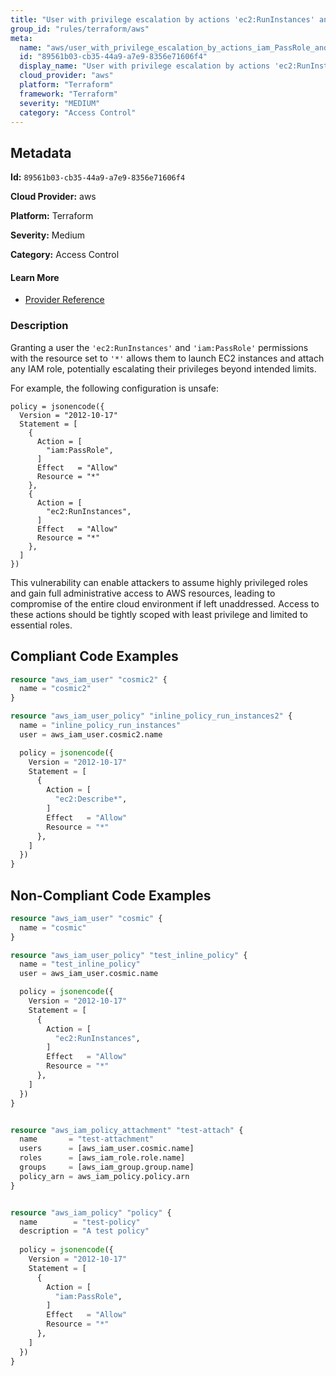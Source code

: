 ```yaml
---
title: "User with privilege escalation by actions 'ec2:RunInstances' and 'iam:PassRole'"
group_id: "rules/terraform/aws"
meta:
  name: "aws/user_with_privilege_escalation_by_actions_iam_PassRole_and_ec2_RunInstances"
  id: "89561b03-cb35-44a9-a7e9-8356e71606f4"
  display_name: "User with privilege escalation by actions 'ec2:RunInstances' and 'iam:PassRole'"
  cloud_provider: "aws"
  platform: "Terraform"
  framework: "Terraform"
  severity: "MEDIUM"
  category: "Access Control"
---
```

## Metadata

**Id:** `89561b03-cb35-44a9-a7e9-8356e71606f4`

**Cloud Provider:** aws

**Platform:** Terraform

**Severity:** Medium

**Category:** Access Control

#### Learn More

 - [Provider Reference](https://registry.terraform.io/providers/hashicorp/aws/latest/docs/resources/iam_user_policy#policy)

### Description

 Granting a user the `'ec2:RunInstances'` and `'iam:PassRole'` permissions with the resource set to `'*'` allows them to launch EC2 instances and attach any IAM role, potentially escalating their privileges beyond intended limits. 

For example, the following configuration is unsafe:

```
policy = jsonencode({
  Version = "2012-10-17"
  Statement = [
    {
      Action = [
        "iam:PassRole",
      ]
      Effect   = "Allow"
      Resource = "*"
    },
    {
      Action = [
        "ec2:RunInstances",
      ]
      Effect   = "Allow"
      Resource = "*"
    },
  ]
})
```

This vulnerability can enable attackers to assume highly privileged roles and gain full administrative access to AWS resources, leading to compromise of the entire cloud environment if left unaddressed. Access to these actions should be tightly scoped with least privilege and limited to essential roles.


## Compliant Code Examples
```terraform
resource "aws_iam_user" "cosmic2" {
  name = "cosmic2"
}

resource "aws_iam_user_policy" "inline_policy_run_instances2" {
  name = "inline_policy_run_instances"
  user = aws_iam_user.cosmic2.name

  policy = jsonencode({
    Version = "2012-10-17"
    Statement = [
      {
        Action = [
          "ec2:Describe*",
        ]
        Effect   = "Allow"
        Resource = "*"
      },
    ]
  })
}

```
## Non-Compliant Code Examples
```terraform
resource "aws_iam_user" "cosmic" {
  name = "cosmic"
}

resource "aws_iam_user_policy" "test_inline_policy" {
  name = "test_inline_policy"
  user = aws_iam_user.cosmic.name

  policy = jsonencode({
    Version = "2012-10-17"
    Statement = [
      {
        Action = [
          "ec2:RunInstances",
        ]
        Effect   = "Allow"
        Resource = "*"
      },
    ]
  })
}


resource "aws_iam_policy_attachment" "test-attach" {
  name       = "test-attachment"
  users      = [aws_iam_user.cosmic.name]
  roles      = [aws_iam_role.role.name]
  groups     = [aws_iam_group.group.name]
  policy_arn = aws_iam_policy.policy.arn
}


resource "aws_iam_policy" "policy" {
  name        = "test-policy"
  description = "A test policy"
  
  policy = jsonencode({
    Version = "2012-10-17"
    Statement = [
      {
        Action = [
          "iam:PassRole",
        ]
        Effect   = "Allow"
        Resource = "*"
      },
    ]
  })
}

```